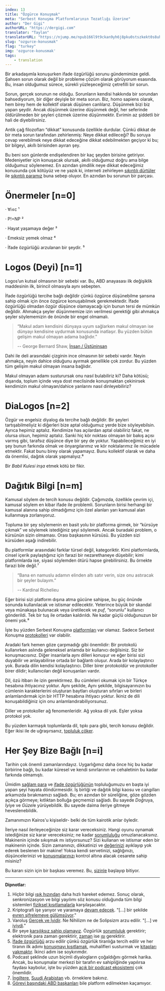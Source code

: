 ```yaml
---
index: 13
title: "Özgürce Konuşmak"
meta: "Serbest Konuşma Platformlarının Tezatlığı Üzerine"
author: "Der Gigi"
authorURL: "https://dergigi.com"
translator: "Taylan"
translatorURL: "https://njump.me/npub166l9t9ckan9yh6j8pku0stszkekt0s8uhqwvddz4qr92r9w0wxcs59u7c3"
slug: "ozgurce-konusmak"
flag: "turkey"
img: 'ozgurce-konusmak'
tags:
    - translation
---
```


Bir arkadaşımla konuşurken ifade özgürlüğü sorunu gündemimize geldi. Şahsen sorun olarak değil bir probleme çözüm olarak görüyorum esasında. Bu, insan olduğumuz sürece, sürekli yüzleşeceğimiz çetrefilli bir sorun. 

Sorun, gerçek sorunun ne olduğu. Sorunların kendisi hakkında bir sorundan bahsediyorum, bir diğer deyişle bir meta sorun. Biz, homo sapiens olarak, hem birey hem de kollektif olarak düşünen canlılarız. Düşünmek bizi biz yapan şeydir. Ancak düşünmek üzerine düşünmek değil, her seferinde öldürülmeden bir şeyleri çözmek üzerine düşünmektir. Evrimin az şiddetli bir hali de diyebilirsiniz. 

Antik çağ filozofları “dikkat” konusunda özellikle durdular. Çünkü dikkat de bir meta sorun tarafından zehirlenmiş: Neye dikkat edileceği? Bu soruya cevap verebilmek neye dikkat edeceğine dikkat edebilmekten geçiyor ki bu; bir bilgeyi, akıllı birisinden ayıran şey. 

Bu beni son günlerde endişelendiren bir kaç şeyden birisine getiriyor. Medeniyetler için konuşacak olursak, akıllı olduğumuz doğru ama bilge olduğumuz söylenemez. En azından şimdilik neye dikkat edeceğimiz konusunda çok kötüyüz ve ne yazık ki, interneti zehirleyen [sıkıntılı dürtüler](https://dergigi.com/vew) ile [sıkıntılı paramız]() buna sebep oluyor. En azından bu sorunun bir parçası.

# Önermeler [n=0]

·     ∀i≤c ¹

·     P!=NP ²

·     Hayat yaşamaya değer ³

·     Emeksiz yemek olmaz ⁴ 

·     İfade özgürlüğü arzulanan bir şeydir. ⁵ 

# Logos (Deyi) [n=1]

Logos’un kutsal olmasının bir sebebi var. Bu, ABD anayasası ilk değişiklik maddesinin ilk, birincil olmasıyla aynı sebepten.

İfade özgürlüğü tercihe bağlı değildir çünkü özgürce düşünebilme şansına sahip olmak için önce özgürce konuşabilmek gerekmektedir. İfade özgürlüğü olmadan özgür düşünce olamayacağı için bunun tersi de mümkün değildir. Ahmakça şeyler düşünmemize izin verilmesi gerektiği gibi ahmakça şeyler söylememizin de önünde bir engel olmamalı.

> “Makul adam kendisini dünyaya uyum sağlarken makul olmayan ise dünyayı kendisine uydurmak konusunda inatlaşır. Bu yüzden bütün gelişim makul olmayan adama bağlıdır.”
>
>  -- George Bernard Shaw, [İnsan / Üstüninsan](https://www.kitapyurdu.com/kitap/insan-ustuninsan/435888.html)

Dahi ile deli arasındaki çizginin ince olmasının bir sebebi vardır. Neyin ahmakça, neyin dahice olduğunu ayırmak genellikle çok zordur. Bu yüzden tüm gelişim makul olmayan insana bağlıdır.

Makul olmayan adamı susturursak onu nasıl bulabiliriz ki?  Daha kötüsü; dışarıda, toplum içinde veya dost meclisinde konuşmaktan çekinirsek kendimizin makul olmayan/dahice yanlarını nasıl dinleyebiliriz?

# DiaLogos [n=2]

Özgür ve engelsiz diyalog da tercihe bağlı değildir. Bir şeyleri tartışabilmeliyiz ki diğerleri bize aptal olduğumuz yerde bize söyleyebilsin. Ayrıca hepimiz aptalız. Kendimize has açılardan aptal olabiliriz fakat, ne olursa olsun, hepimiz aptalız. Sanki hiç kör noktası olmayan bir bakış açısı varmış gibi, tarafsız düşünce diye bir şey de yoktur. Yapabileceğimiz en iyi şey bunun farkında olmak ve önyargılarımız ve kör noktalarımız ile mücadele etmektir. Fakat bunu birey olarak yapamayız. Bunu kollektif olarak ve daha da önemlisi, dağıtık olarak yapmalıyız.⁶

Bir *Babil Kulesi inşa* etmek kötü bir fikir.

# Dağıtık Bilgi [n=m]

Kamusal söylem de tercih konusu değildir. Çağımızda, özellikle çevrim içi, kamusal söylem en kibar ifade ile problemli. Sorunların birisi herhangi bir kamusal alanına sahip olmadığımız için özel alanları yarı kamusal alan kullanmaya zorlanıyoruz.

Topluma bir şey söylemenin en basit yolu bir platforma girmek, bir “kürsüye çıkmak” ve söylemek istediğiniz şeyi söylemek. Ancak buradaki problem, o kürsünün sizin olmaması. Orası başkasının kürsüsü. Bu yüzden sizi kürsüden aşağı indirebilir.

Bu platformlar arasındaki farklar türsel değil, kategoriktir. Kimi platformlarda, cinsel içerik paylaştığınız için farazi bir nezarethaneye düşebilir; kimi platformlarda ise, siyasi söylemden ötürü hapse girebilirsiniz. Bu örnekte farazi bile değil.⁷

> “Bana en namuslu adamın elinden altı satır verin, size onu astıracak bir şeyler bulayım.” 
>
> -- Kardinal Richelieu

Eğer birisi sizi platform dışına atma gücüne sahipse, bu güç önünde sonunda kullanılacak ve istismar edilecektir. Yeterince büyük bir skandal veya münakaşa bulunacak veya üretilecek ve *puf*, “sorunlu” kullanıcı gönderildi. Tek bir tuş ile ortadan kaldırıldı. Ne kadar güçlü olduğunuzun bir önemi yok.⁸

İşte bu yüzden Serbest Konuşma [platformları](https://twitter.com/dergigi/status/1508217667768963075) var olamaz. Sadece Serbest Konuşma [protokolleri](https://njump.me/nevent1qqsz9fgdac7yvs7z07sx92zf2rkldgnfav2rkce03gdm95efzyfgg4szyphydppzm7m554ecwq4gsgaek2qk32atse2l4t9ks57dpms4mmhfxt5xvet) var olabilir.

Aradaki fark hemen göze çarpmadığı gibi önemlidir: Bir protokolü kullanırken aslında geleneksel anlamda bir kullanıcı değilsiniz. Siz bir konuşmacısınız. Diğer insanlarla aynı dilleri konuşur ve eğer birisi sizi duyabilir ve anlayabilirse ortada bir bağlantı oluşur. Arada bir kolaylaştırıcı yok. Burada dilin kendisi kolaylaştırıcı. Diller birer protokoldür ve protokoller birer dildir; kullanıcıları değil konuşanları vardır.

Dil, özü itibarı ile izin gerektirmez. Bu cümleleri okumak için bir Türkçe hesabına ihtiyacınız yoktur. Aynı şekilde, Aynı şekilde, bilgisayarınızın bu cümlenin karakterlerini oluşturan baytları oluşturan sıfırları ve birleri anlamlandırmak için bir HTTP hesabına ihtiyacı yoktur. İkiniz de dili konuşabildiğiniz için onu anlamlandırabiliyorsunuz.

Diller ve protokoller ağ fenomenleridir. Ağ yoksa dil yok. Eşler yoksa protokol yok.

Bu yüzden karmaşık toplumlarda dil, tıpkı para gibi, tercih konusu değildir. Eğer ikisi ile de uğraşırsanız, [topluluk çöker](https://bitcoin-resources.com/books/when-money-dies).

# Her Şey Bize Bağlı [n=i]

Tarihin çok önemli zamanlarındayız. Uygarlığımız daha önce hiç bu kadar birbirine bağlı, bu kadar küresel ve kendi sınırlarının ve cehaletinin bu kadar farkında olmamıştı.

Ümidim [sağlam para](https://bitcoin-resources.com/) ve [ifade özgürlüğünün](https://nostr-resources.com/) topluluğumuzu en başta iyi yapan şeyi hayata döndürmesidir. İş birliği ve dağıtık bilgi kaosu ve cangılları arkamızda bırakmamızı sağladı. Bu; en azından bir süreliğine, göze gözden açıkça görmeye; kıtlıktan bolluğa geçmemizi sağladı. Bu sayede *Doğru*ya, *İyi*ye ve *Güzel*e yürüyebildik. Bu sayede daima ileriye gitmeye heveslenebildik.

Zamanımızın Kairos'u kişiseldir- belki de tüm kairotik anlar öyledir.

İleriye nasıl ilerleyeceğinize siz karar vereceksiniz. Hangi oyunu oynamak istediğinize siz karar vereceksiniz; ne kadar [sorumluluğu](https://dergigi.com/responsibility) omuzlanacaksınız. Makinenin içinde sıkışmak mı istiyorsunuz? Sizi kullanan ve istismar eden bir makinenin içinde. Sizin zamanınızı, dikkatinizi ve [değerinizi](https://dergigi.com/value) ayıklayıp yok ederek beslenen bir makine! Yoksa kendi servetinizi, sağlığınızı, düşüncelerinizi ve [konuşmalarınızı](https://dergigi.com/speech) kontrol altına alacak cesarete sahip misiniz?

Bu kararı sizin için bir başkası veremez. Bu, [sizinle](https://nostr.org/) başlayıp bitiyor.

****

**Dipnotlar:**

1. Hiçbir bilgi [ışık hızından](https://en.wikipedia.org/wiki/Speed_of_light#Upper_limit_on_speeds) daha hızlı hareket edemez. Sonuç olarak, senkronizasyon ve bilgi yayılımı söz konusu olduğunda tüm bilgi sistemleri [fiziksel kısıtlamalarla](https://dergigi.com/threads/physical-limits) karşılaşacaktır. 
2. Kriptografi işe yarıyor ve yaramaya [devam edecek](https://en.wikipedia.org/wiki/P_versus_NP_problem#P_%E2%89%A0_NP). "[...] bir şekilde [evren şifrelemeye gülümsüyor](https://bitcoin-resources.com/books/cypherpunks)." 
3. Varoluş [Gerçek ve İyidir](https://www.goodreads.com/book/show/40311194). Ne Nihilizm ne de Solipsizm arzu edilir. "[...] ve [iyiydi](https://en.wikipedia.org/wiki/Life_Is_Worth_Living)." 
4. Bir şeye [karşılıksız sahip olamayız](https://en.wikipedia.org/wiki/First_law_of_thermodynamics). Özgürlük [sorumluluk](https://archive.is/U6iJ4) gerektirir; elektronik para zaman gerektirir, [zaman](https://dergigi.com/time) ise [ısı](https://dergigi.com/threads/time-requires-heat) gerektirir.
5. [İfade özgürlüğü](https://en.wikipedia.org/wiki/Freedom_of_speech) arzu edilir çünkü özgürlük tiranlığa tercih edilir ve her tiranın ilk adımı [konuşmayı kısıtlamak](https://bitcoin-resources.com/books/nineteen-eighty-four1984), muhalifleri susturmak ve [kitapları yakmaktır](https://bitcoin-resources.com/books/fahrenheit451). İkinci adım ise soykırımdır. 
6. Podcast şeklinde uzun biçimli diyalogların çoğaldığını görmek harika. Ancak, bu konuşmalar merkezi bir tarafın ev sahipliğinde yapılırsa faydası kaybolur, işte bu yüzden [açık bir podcast ekosistemi](https://newpodcastapps.com/) çok önemlidir.
7. [İngiltere](https://archive.is/OQ1LC), [Suudi Arabistan](https://archive.is/co19A) vb. örneklere bakınız.
8. [Görevi başındaki ABD başkanları](https://archive.is/0LvLe) bile platform edilmekten kaçamıyor.